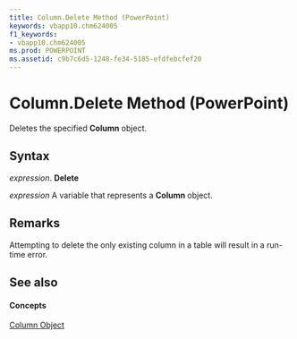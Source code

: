 ```yaml
---
title: Column.Delete Method (PowerPoint)
keywords: vbapp10.chm624005
f1_keywords:
- vbapp10.chm624005
ms.prod: POWERPOINT
ms.assetid: c9b7c6d5-1248-fe34-5185-efdfebcfef20
---
```



# Column.Delete Method (PowerPoint)

Deletes the specified  **Column** object.


## Syntax

 _expression_. **Delete**

 _expression_ A variable that represents a **Column** object.


## Remarks

Attempting to delete the only existing column in a table will result in a run-time error.


## See also


#### Concepts


[Column Object](column-object-powerpoint.md)

